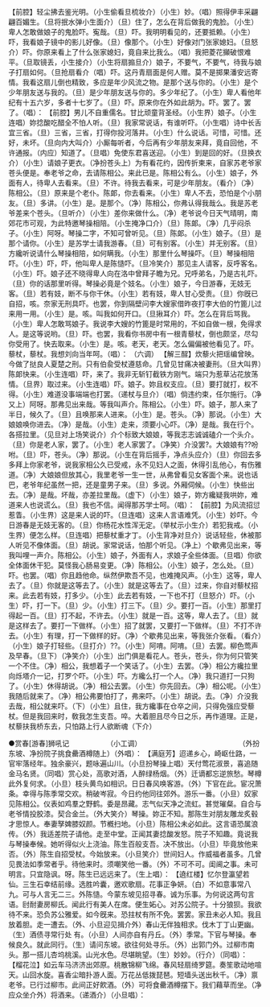 <!-- { "loadSidebar": true } -->
【前腔】轻尘拂去鉴光明。（小生偷看旦梳妆介）（小生）妙。（唱）照得伊丰采翩翩百媚生。（旦将抿水弹小生面介）（旦）住了，怎么在背后做我的鬼脸。（小生）卑人怎敢做娘子的鬼脸吓。寃哉。（旦）吓。我明明看见的，还要抵赖。（小生）吓，我看娘子镜中的影儿好像。（旦）像那个。（小生）好像对门张家媳妇。（旦怒介）吓。你原来看上了什么张家媳妇，竟自来比我么。（唱）我把菱花攧破恨难平。（旦取镜丢，小生接介）（小生将扇搧旦介）娘子，不要气，不要气，待我与娘子打扇如何。（旦抢扇看介（唱）吓。这丹青扇面是何人赠。莫不是掷果潘安远寄情。我看这扇儿倒也精致，多应是年少风流之物。是那个送与你的。（小生）是个少年朋友送与我的。（旦）是少年朋友送与你的。多少年纪了。（小生）卑人看他年纪有十五六岁，多者十七岁了。（旦）吓。原来你在外如此胡为。吓。罢了。罢了。（唱）： 
【前腔】男儿不自重儒名。甘比顽童背圣经。（小生界）娘子。（小生连唱）妳捻酸吃醋全不怕人听。（旦）我家常说话，有谁听吓。（小生唱）诗中长舌宜三省。（旦）三省，三省，打得你投河落井。（小生）什么说话。可惜，可惜。还好，未坏。（旦向内大叫介）小厮每听者，今后再有少年朋友来拜，竟自回他，不许通报。（内应）知道了。（旦唱）免使东君喜送迎。（小生）到是回的好。（旦换衣介）（小生）请娘子更衣。（净扮苍头上）为有看花约，因传折柬来，自家苏老爷家苍头便是。奉老爷之命，去请陈相公。来此已是。陈相公有么。（小生）娘子，外面有人，待卑人去看来。（旦）不许。待我去看来，可是少年朋友。（看介）（净）陈相公。（旦）原来是个老仆。陈郞，你去看来。（小生）卑人不去，恐怕是个小朋友。（旦）多讲。（小生）是。是那个。（净）陈相公，你弗认得我哉么。我是苏老爷差来个苍头。（旦听介）（小生）差你来做什么。（净）老爷说今日天气晴明，南郊花市可观，为此特邀琴操相陪。（小生掩净口介）（旦）陈郞。（净）几乎闷杀子。（小生）阿呀。琴操二字，不知可曾听见。（旦）陈郞。（小生）娘子。（旦）是那个请你。（小生）是苏学士请我游春。（旦）可有别客。（小生）并无别客。（旦）方纔听说请什么琴操相陪，如何瞒我。（小生）那里什么琴操吓。（旦）琴操相陪吓。（小生）吓，吓，他叫卑人是陈慥吓。（旦冷笑介）那见主人请客，反呼客名。（小生）吓。娘子还不晓得卑人向在洛中曾拜子瞻为兄。兄呼弟名，乃是古礼吓。（旦）你的话那里听得。琴操必竟是个妓名。（小生）娘子，今日游春，无妓无客。（旦）若有妓，断不与你干休。（小生）若有妓，卑人甘心受责。（旦）你旣已自招，咳。奈家无刑具吓。也罢，你到隔壁问李大嫂家借昨夜打李大伯的竹篦儿过来用一用。（小生）是。咳。叫我如何开口。（旦揪耳介）吓。怎么在背后骂我。（小生）卑人怎敢骂娘子。我说李大嫂的竹篦是时常用的，不如自做一根，免得求人。是这等说哟。（旦）吓。也罢，我看你书房中有一根青藜杖，倒也颇坚，尽勾你受用了。快去取来。（小生）是。咳。老天，老天。怎么偏偏被他看见了。吓。藜杖，藜杖。我想刘向当年呵。（唱）： 
（六调） 
【解三酲】炊藜火把瑶编曾映。今做了挞良人夏楚之刑。只有伯兪受杖遵慈命。几曾见甘痛决被妻刑。（旦大叫界）陈郞快来。（小生连唱）吓，来了。我非无斩钉截铁方刚气。端只为惹草沾花放荡情。（旦界）取过来。（小生连唱）吓。娘子。妳且权支应。（旦）要打就打，权不得。（小生）难道没事端端也打罢。（递杖与旦介）（唱）倘违约束，任尔施行。（净又上）阿呀。那弗见出来哉。等我叫声介。陈相公。（小生）吓。娘子，那人来了半日，候久了。（旦）且唤那来人进来。（小生）是。苍头。（净）那说。（小生）大娘娘唤你进去。（净）是哉。（小生）走来，须要小心吓。（净）是哉。我在行个。各搭拉里。（见旦对上场笑说介）介个标致大娘娘，等我志志诚诚磕介一个头介。（旦）你是老人家，罢了。（小生）老人家罢了。（净笑）介没罢?。大娘娘有??吩咐。（旦）吓，苍头。（净）那说。（小生在背后摇手，净点头应介）（旦）你回去多多拜上你家老爷，说我家相公久已受戒，永不见妇人之面，休得引乱他心，有伤雅道。（净）大娘娘但放其心，我里老爷一生一世，从弗曾看见女客面个来。说也话巴，老爷年纪虽然一把，还是童男子来。（旦）多说。外厢伺候。（小生）快些出去。（净）是哉。坏哉，亦差拉里哉。（虚下）（小生）娘子，妳方纔疑我哄妳，难道来人也说谎么。（旦）我也不信。闻得那苏学士呵。（唱）： 
【前腔】为风流招愆惹眚。（小生界）这是来人说的吓。（旦连唱）这来人言语难凭。（小生）妙吓。今日游春是无妓无客的。（旦）你杨花水性浑无定。（举杖示小生介）若犯我戒。（小生界）便怎么样。（旦连唱）把藜杖重才丁。（小生背净对旦介）说话轻些，休被那人听见不像体面。（旦）胡说。家常说话，怕那个听见。（净上）个歇弗见出来，等我叫哩一声介。陈相公。（小生）娘子，外面有人，求娘子全些体面。（旦唱）你欲全体面休干犯。莫怪我心肠易变更。（净）陈相公。（小生）娘子，怎么处。（旦）吓。也罢。（唱）你且趋他命。纵然伊欺吾不见，也难掩风声。（小生）这等，卑人去了。（旦）你就是这等去了。（小生）就是这等去了。（旦）过来，你自对藜杖招来。此去若有妓，打多少。（小生）此去若有妓，一下也不打（旦怒介）吓。（小生）吓，打一下。（旦）少。（小生）打三下。（旦）少。要打一百。（小生）那里打得起一百。（旦）打不起，不许去。（小生）就是一百。这等，卑人去了。（旦）就是这样去了。要打一下做样。（小生）招了就罢，又要打一下做样。（旦）不打不许去。（小生）有理，打一下做样的好。（净）个歇弗见出来，等我张介张看。（看介）（小生）娘子打轻些。（旦打介）??。（小生）阿唷。阿唷。（旦）去罢。柳色莺声及早春。（旦下）（净笑介）（小生）出门俱是看花人。苍头，苍头，你为何只管笑一个不住。（净）相公，我想着子一个笑话了。（小生）去罢。（净）相公方纔拉里向烁塔介一记，打罗个吓。（小生）吓。方纔么打一个人。（净）我只道打一只狗了。（小生）休得胡说。（净）相公去罢。（小生）你先回去。（净）相公呢。（小生）我随后就来了。（净）相公弗要怕打了，弗来吓。（小生）胡说。去。（净）介没我去哉，相公就来吓。（下）（小生）且住，我方纔事在仓卒之间，只得免强应受藜杖。但是我回来时，敎我怎生支吾。啐。大着胆且尽今日之乐，再作道理。正是，杖藜扶我桥东去，只怕路上行人欲断魂（下介） 


●赏春[游春]狮吼记　　　　　 （小工调）　　　　　　　　　　　　　　 
（外扮东坡、净扮院子挑食罍酒樽随上）（外唱）： 
【满庭芳】迢递乡心，崎岖仕路，一官牢落经年。独余豪兴，题咏遍山川。（小旦扮琴操上唱）天付莺花淑景，喜追随金马名贤。（同唱）赏心处，高歌对酒，人醉绿杨烟。（外）迁谪都忘逆旅愁。琴樽此外复何求。（小旦）枝头黄鸟如相识。日日春风唤客游。（外）下官在此。宦况萧条。幸得与陈季常交欢。稍破岑寂。今日约他同往郊外。游乐一番。（小旦）奴家见陈相公。仪表如鸡羣之野鹤。委是昂藏。志气似天净之流虹。甚觉璀粲。自合与老爷情投胶漆。契合金兰。（外大笑介）琴操。妳正不知。那陈生对朋友雕龙炙毂才思惊人。奉妻孥婢膝奴颜。节槪扫地。（小旦）陈相公未必如此。这言语恐属浪传。（外）我适差院子请他。走至中堂。正闻其妻捻酸发怒。院子不知趣。竟说我与琴操奉候。她听得似火上浇油。陈生百般支吾。决不放出。（小旦）毕竟放他来否。（外）陈生自招受杖。今始放来。（小旦笑介）世间妇人。作威福者虽多。几曾见畏法如季常者乎。待他来时。须嘲笑他一番。（外）不可不可。闺阃之事。未可明言。只宜隐讽。呀。陈生已远远来了。（生上唱）： 
【遶红楼】忆尔登瀛望若仙。三生石幸结前缘。选胜吟囊，邀欢歌扇。花事正争妍。（白）不如意事常八九。可与人言无二三。外陈慥。今蒙东坡见招寻春。诚为乐事。为何说这两句言语。尀耐妻房柳氏。闻此行有美人在席。便生妬心。对苏公院子。十分狼狈。我欲待不来。恐负苏公雅爱。如今旣来。恐拄杖有所不免。罢罢。家丑未必人知。我且放着胆。走一遭去。（外、小旦迎见揖介外）春山无伴独相求。伐木丁丁山更幽。（生）酒债寻常行处 
有。（小旦）人间亦自有丹丘。（外）季常。下官与琴操。奉候良久。就此同行。（生）请问东坡。欲往何处寻乐。（外）出郭门外。过柳市南头。那一搭儿杏坞桃溪。山光水色。尽堪眺望。（生）妙妙。（行介）（同唱）： 
【榴花泣】如云车马济济出郊原。桃散锦柳飞绵。春风轻扇绮罗筵。奏笙歌动地喧天。山回水旋。喜香尘暗扑游人面。万花丛低拨琵琶。短墙头送出秋千。（净）禀老爷。已行过柳市。此间正好飮酒。（外）可将食罍酒樽摆下。我们藉草而坐。（净应众坐介外）将酒来。（递酒介）（小旦唱）： 
